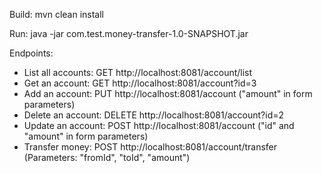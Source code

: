 Build: mvn clean install

Run: java -jar com.test.money-transfer-1.0-SNAPSHOT.jar

Endpoints:
- List all accounts: GET http://localhost:8081/account/list
- Get an account: GET http://localhost:8081/account?id=3
- Add an account: PUT http://localhost:8081/account ("amount" in form parameters)
- Delete an account: DELETE http://localhost:8081/account?id=2
- Update an account: POST http://localhost:8081/account ("id" and "amount" in form parameters)
- Transfer money: POST http://localhost:8081/account/transfer (Parameters: "fromId", "toId", "amount")